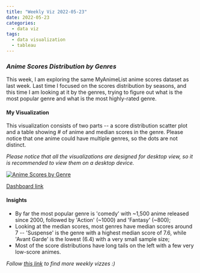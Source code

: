 ```yaml
---
title: "Weekly Viz 2022-05-23"
date: 2022-05-23
categories:
  - data viz
tags:
  - data visualization
  - tableau
---
```


### *Anime Scores Distribution by Genres*

This week, I am exploring the same MyAnimeList anime scores dataset as last week. Last time I focused on the scores distribution by seasons, and this time I am looking at it by the genres, trying to figure out what is the most popular genre and what is the most highly-rated genre.  

#### My Visualization

This visualization consists of two parts -- a score distribution scatter plot and a table showing # of anime and median scores in the genre. Please notice that one anime could have multiple genres, so the dots are not distinct.  

*Please notice that all the visualizations are designed for desktop view, so it is recommended to view them on a desktop device.*  

<div class='tableauPlaceholder' id='viz1653368131752' style='position: relative'>
  <noscript><a href='#'>
    <img alt='Anime Scores by Genre ' src='https:&#47;&#47;public.tableau.com&#47;static&#47;images&#47;20&#47;20220523AnimeScoresbyGenre&#47;AnimeScoresbyGenre&#47;1_rss.png' style='border: none' />
    </a></noscript><object class='tableauViz'  style='display:none;'>
  <param name='host_url' value='https%3A%2F%2Fpublic.tableau.com%2F' />
  <param name='embed_code_version' value='3' />
  <param name='site_root' value='' />
  <param name='name' value='20220523AnimeScoresbyGenre&#47;AnimeScoresbyGenre' />
  <param name='tabs' value='no' />
  <param name='toolbar' value='yes' />
  <param name='static_image' value='https:&#47;&#47;public.tableau.com&#47;static&#47;images&#47;20&#47;20220523AnimeScoresbyGenre&#47;AnimeScoresbyGenre&#47;1.png' />
  <param name='animate_transition' value='yes' />
  <param name='display_static_image' value='yes' />
  <param name='display_spinner' value='yes' />
  <param name='display_overlay' value='yes' />
  <param name='display_count' value='yes' />
  <param name='language' value='en-US' />
  </object></div>      
  <script type='text/javascript'>             
  var divElement = document.getElementById('viz1653368131752');      
  var vizElement = divElement.getElementsByTagName('object')[0];     
  if ( divElement.offsetWidth > 800 ) { vizElement.style.width='800px';vizElement.style.height='627px';} else if ( divElement.offsetWidth > 500 ) { vizElement.style.width='800px';vizElement.style.height='627px';} else { vizElement.style.width='100%';vizElement.style.height='727px';}              
  var scriptElement = document.createElement('script');           
  scriptElement.src = 'https://public.tableau.com/javascripts/api/viz_v1.js';  
  vizElement.parentNode.insertBefore(scriptElement, vizElement);      
</script>
  
[Dashboard link](https://public.tableau.com/views/20220523AnimeScoresbyGenre/AnimeScoresbyGenre?:language=en-US&:display_count=n&:origin=viz_share_link)
  
#### Insights
* By far the most popular genre is 'comedy' with ~1,500 anime released since 2000, followed by 'Action' (~1000) and 'Fantasy' (~800);  
* Looking at the median scores, most genres have median scores around 7 -- 'Suspense' is the genre with a highest median score of 7.6, while 'Avant Garde' is the lowest (6.4) with a very small sample size;  
* Most of the score distributions have long tails on the left with a few very low-score animes.  
  
*Follow [this link](https://yudong-94.github.io/personal-website/project/WeeklyViz2022/) to find more weekly vizzes :)*
